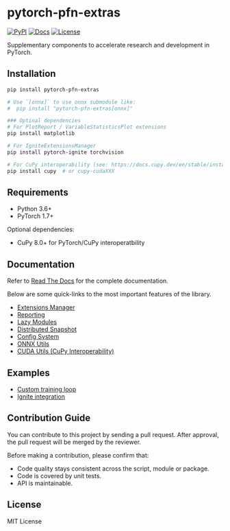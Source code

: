 # pytorch-pfn-extras

[![PyPI](https://img.shields.io/pypi/v/pytorch-pfn-extras)](https://pypi.python.org/pypi/pytorch-pfn-extras)
[![Docs](https://img.shields.io/readthedocs/pytorch-pfn-extras)](https://pytorch-pfn-extras.readthedocs.io/)
[![License](https://img.shields.io/github/license/pfnet/pytorch-pfn-extras)](https://github.com/pfnet/pytorch-pfn-extras/blob/master/LICENSE)

Supplementary components to accelerate research and development in PyTorch.

## Installation

```sh
pip install pytorch-pfn-extras

# Use `[onnx]` to use onnx submodule like:
#  pip install "pytorch-pfn-extras[onnx]"

### Optinal dependencies
# For PlotReport / VariableStatisticsPlot extensions
pip install matplotlib

# For IgniteExtensionsManager
pip install pytorch-ignite torchvision

# For CuPy interoperability (see: https://docs.cupy.dev/en/stable/install.html)
pip install cupy  # or cupy-cudaXXX
```

## Requirements

* Python 3.6+
* PyTorch 1.7+

Optional dependencies:

* CuPy 8.0+ for PyTorch/CuPy interoperatbility

## Documentation

Refer to [Read The Docs](https://pytorch-pfn-extras.readthedocs.io/) for the complete documentation.

Below are some quick-links to the most important features of the library.

* [Extensions Manager](https://pytorch-pfn-extras.readthedocs.io/en/latest/user_guide/extensions.html)
* [Reporting](https://pytorch-pfn-extras.readthedocs.io/en/latest/user_guide/reporting.html)
* [Lazy Modules](https://pytorch-pfn-extras.readthedocs.io/en/latest/user_guide/lazy.html)
* [Distributed Snapshot](https://pytorch-pfn-extras.readthedocs.io/en/latest/user_guide/snapshot.html)
* [Config System](https://pytorch-pfn-extras.readthedocs.io/en/latest/user_guide/config.html)
* [ONNX Utils](https://pytorch-pfn-extras.readthedocs.io/en/latest/user_guide/onnx.html)
* [CUDA Utils (CuPy Interoperability)](https://pytorch-pfn-extras.readthedocs.io/en/latest/user_guide/cuda.html)

## Examples

* [Custom training loop](example/mnist.py)
* [Ignite integration](example/ignite-mnist.py)

## Contribution Guide

You can contribute to this project by sending a pull request.
After approval, the pull request will be merged by the reviewer.

Before making a contribution, please confirm that:

- Code quality stays consistent across the script, module or package.
- Code is covered by unit tests.
- API is maintainable.

## License

MIT License
